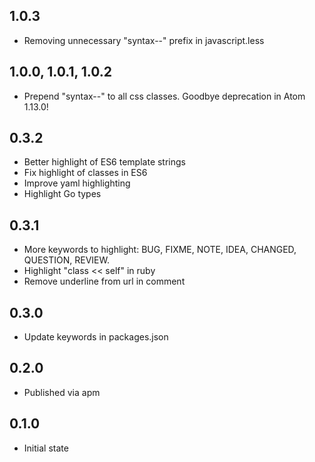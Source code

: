 ## 1.0.3
*  Removing unnecessary "syntax--" prefix in javascript.less

## 1.0.0, 1.0.1, 1.0.2
* Prepend "syntax--" to all css classes. Goodbye deprecation in Atom 1.13.0!

## 0.3.2
* Better highlight of ES6 template strings
* Fix highlight of classes in ES6
* Improve yaml highlighting
* Highlight Go types

## 0.3.1
* More keywords to highlight: BUG, FIXME, NOTE, IDEA, CHANGED, QUESTION, REVIEW.
* Highlight "class << self" in ruby
* Remove underline from url in comment

## 0.3.0
* Update keywords in packages.json

## 0.2.0
* Published via apm

## 0.1.0
* Initial state
